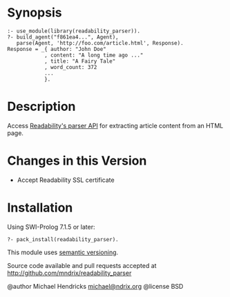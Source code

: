 # Synopsis

    :- use_module(library(readability_parser)).
    ?- build_agent("f861ea4...", Agent),
       parse(Agent, 'http://foo.com/article.html', Response).
    Response = _{ author: "John Doe"
                , content: "A long time ago ..."
                , title: "A Fairy Tale"
                , word_count: 372
                ...
                }.

# Description

Access [Readability's parser API](https://www.readability.com/developers/api/parser) for extracting article content from an HTML page.

# Changes in this Version

  * Accept Readability SSL certificate

# Installation

Using SWI-Prolog 7.1.5 or later:

    ?- pack_install(readability_parser).

This module uses [semantic versioning](http://semver.org/).

Source code available and pull requests accepted at
http://github.com/mndrix/readability_parser

@author Michael Hendricks <michael@ndrix.org>
@license BSD
